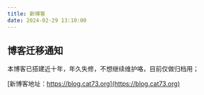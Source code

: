 ```yaml
---
title: 新博客
date: 2024-02-29 13:10:00
---
```

## 博客迁移通知

本博客已搭建近十年，年久失修，不想继续维护咯，目前仅做归档用；

[新博客地址：https://blog.cat73.org](https://blog.cat73.org)

